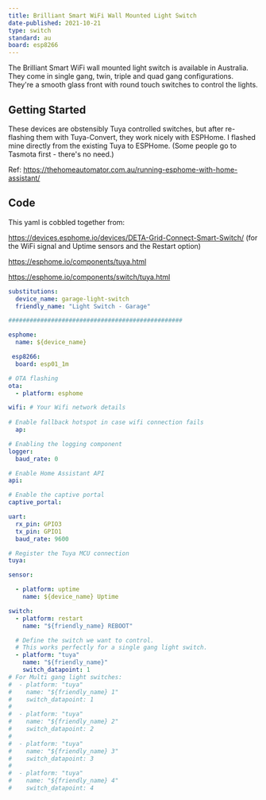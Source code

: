 ```yaml
---
title: Brilliant Smart WiFi Wall Mounted Light Switch
date-published: 2021-10-21
type: switch
standard: au
board: esp8266
---
```


The Brilliant Smart WiFi wall mounted light switch is available in Australia. They come in single gang, twin, triple and quad gang configurations. They're a smooth glass front with round touch switches to control the lights.

## Getting Started

These devices are obstensibly Tuya controlled switches, but after re-flashing them with Tuya-Convert, they work nicely with ESPHome.
I flashed mine directly from the existing Tuya to ESPHome. (Some people go to Tasmota first - there's no need.)

Ref: https://thehomeautomator.com.au/running-esphome-with-home-assistant/

## Code

This yaml is cobbled together from:

https://devices.esphome.io/devices/DETA-Grid-Connect-Smart-Switch/ (for the WiFi signal and Uptime sensors and the Restart option)

https://esphome.io/components/tuya.html

https://esphome.io/components/switch/tuya.html

```yaml
substitutions:
  device_name: garage-light-switch
  friendly_name: "Light Switch - Garage"

#################################################

esphome:
  name: ${device_name}

 esp8266:
  board: esp01_1m

# OTA flashing
ota:
  - platform: esphome

wifi: # Your Wifi network details
  
# Enable fallback hotspot in case wifi connection fails  
  ap:

# Enabling the logging component
logger:
  baud_rate: 0

# Enable Home Assistant API
api:

# Enable the captive portal
captive_portal:

uart:
  rx_pin: GPIO3
  tx_pin: GPIO1
  baud_rate: 9600

# Register the Tuya MCU connection
tuya:

sensor:

  - platform: uptime
    name: ${device_name} Uptime

switch:
  - platform: restart
    name: "${friendly_name} REBOOT"

  # Define the switch we want to control.
  # This works perfectly for a single gang light switch.
  - platform: "tuya"
    name: "${friendly_name}"
    switch_datapoint: 1
# For Multi gang light switches:
#  - platform: "tuya"
#    name: "${friendly_name} 1"
#    switch_datapoint: 1
#
#  - platform: "tuya"
#    name: "${friendly_name} 2"
#    switch_datapoint: 2
#
#  - platform: "tuya"
#    name: "${friendly_name} 3"
#    switch_datapoint: 3
#
#  - platform: "tuya"
#    name: "${friendly_name} 4"
#    switch_datapoint: 4
```

